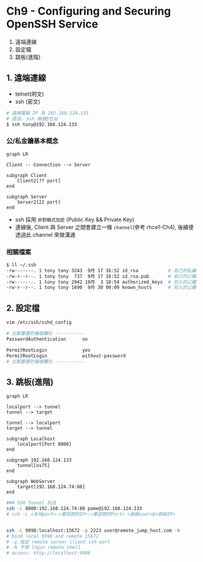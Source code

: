# Ch9 - Configuring and Securing OpenSSH Service

1. 遠端連線
2. 設定檔
3. 跳板(進階)

## 1. 遠端連線

- telnet(明文)
- ssh (密文)

```sh
# 遠端電腦 IP 為 192.168.124.133
# 語法: ssh 帳號@位址
$ ssh tony@192.168.124.133
```

### 公/私金鑰基本概念

```mermaid
graph LR

Client -- Connection --> Server

subgraph Client
    Client2[?? port]
end

subgraph Server
    Server2[22 port]
end
```

- ssh 採用 `非對稱式加密` (Public Key && Private Key)
- 連線後, Client 與 Server 之間會建立一條 `channel`(參考 rhce1-Ch4), 後續便透過此 channel 來做溝通

### 相關檔案

```sh
$ ll ~/.ssh
-rw-------. 1 tony tony 3243  9月 17 16:52 id_rsa           # 自己的私鑰
-rw-r--r--. 1 tony tony  737  9月 17 16:52 id_rsa.pub       # 自己的公鑰
-rw-------. 1 tony tony 2942 10月  3 18:54 authorized_keys  # 別人的公鑰
-rw-r--r--. 1 tony tony 1690  9月 30 00:09 known_hosts      # 別人的公鑰
```

## 2. 設定檔

```sh
vim /etc/ssh/sshd_config

# 比較重要的幾個欄位 -----------
PasswordAuthentication      no

PermitRootLogin             yes
PermitRootLogin             without-password
# 比較重要的幾個欄位 -----------
```

## 3. 跳板(進階)

```mermaid
graph LR

localport --> tunnel
tunnel --> target

tunnel --> localport
target --> tunnel

subgraph Localhost
    localport[Port 8000]
end

subgraph 192.168.124.133
    tunnel[os75]
end

subgraph WebServer
    target[192.168.124.74:80]
end
```

```sh
### SSH Tunnel 玩法
ssh -L 8000:192.168.124.74:80 pome@192.168.124.133
# ssh -L <本地port>:<要訪問的IP>:<要訪問的Port> <跳板user>@<跳板IP>


ssh -L 9998:localhost:15672 -p 2223 user@remote_jump_host.com -N
# bind local 9998 and remote 15672
# -p 指定 remote server client ssh port
# -N 不做 login remote shell
# access: http://localhost:9998
```
